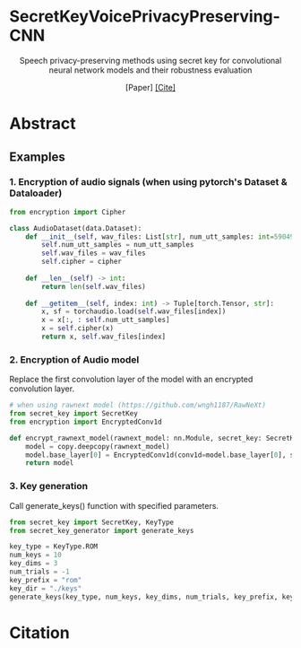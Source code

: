 # SecretKeyVoicePrivacyPreserving-CNN
<div align="center">
Speech privacy-preserving methods using secret key for convolutional neural network models and their robustness evaluation

[Paper]  [[Cite]](https://github.com/kiyalab-tmu/SecretKeyVoicePrivacyPreserving-CNN/edit/main/README.md#citation)</p>
</div>

# Abstract


## Examples
### 1. Encryption of audio signals (when using pytorch's Dataset & Dataloader)
```python
from encryption import Cipher

class AudioDataset(data.Dataset):
    def __init__(self, wav_files: List[str], num_utt_samples: int=59049, cipher: Cipher=None) -> None:
        self.num_utt_samples = num_utt_samples
        self.wav_files = wav_files
        self.cipher = cipher
    
    def __len__(self) -> int:
        return len(self.wav_files)
    
    def __getitem__(self, index: int) -> Tuple[torch.Tensor, str]:
        x, sf = torchaudio.load(self.wav_files[index])
        x = x[:, : self.num_utt_samples]
        x = self.cipher(x)
        return x, self.wav_files[index]
```

### 2. Encryption of Audio model
Replace the first convolution layer of the model with an encrypted convolution layer.

```python
# when using rawnext model (https://github.com/wngh1187/RawNeXt)
from secret_key import SecretKey
from encryption import EncryptedConv1d

def encrypt_rawnext_model(rawnext_model: nn.Module, secret_key: SecretKey) -> nn.Module:
    model = copy.deepcopy(rawnext_model)
    model.base_layer[0] = EncryptedConv1d(conv1d=model.base_layer[0], secret_key=secret_key)
    return model
```
### 3. Key generation
Call generate_keys() function with specified parameters.
```python
from secret_key import SecretKey, KeyType
from secret_key_generator import generate_keys

key_type = KeyType.ROM
num_keys = 10
key_dims = 3
num_trials = -1
key_prefix = "rom"
key_dir = "./keys"
generate_keys(key_type, num_keys, key_dims, num_trials, key_prefix, key_dir)    
```

# Citation
